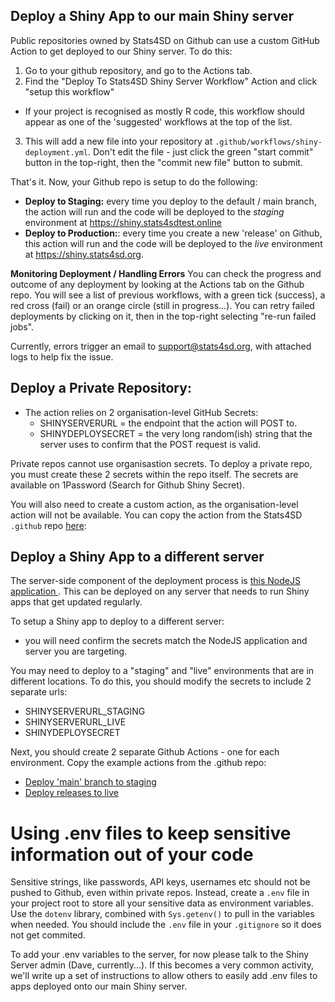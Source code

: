 ## Deploy a Shiny App to our main Shiny server

Public repositories owned by Stats4SD on Github can use a custom GitHub Action to get deployed to our Shiny server. To do this:
 
 1. Go to your github repository, and go to the Actions tab. 
 2. Find the "Deploy To Stats4SD Shiny Server Workflow" Action and click "setup this workflow"
  - If your project is recognised as mostly R code, this workflow should appear as one of the 'suggested' workflows at the top of the list.
 3. This will add a new file into your repository at `.github/workflows/shiny-deployment.yml`. Don't edit the file - just click the green "start commit" button in the top-right, then the "commit new file" button to submit.
 
 That's it. Now, your Github repo is setup to do the following:
  - **Deploy to Staging:** every time you deploy to the default / main branch, the action will run and the code will be deployed to the *staging* environment at https://shiny.stats4sdtest.online
 - **Deploy to Production:**: every time you create a new 'release' on Github, this action will run and the code will be deployed to the *live* environment at https://shiny.stats4sd.org.
 
 **Monitoring Deployment / Handling Errors**
 You can check the progress and outcome of any deployment by looking at the Actions tab on the Github repo. You will see a list of previous workflows, with a green tick (success), a red cross (fail) or an orange circle (still in progress...). You can retry failed deployments by clicking on it, then in the top-right selecting "re-run failed jobs". 
 
 Currently, errors trigger an email to support@stats4sd.org, with attached logs to help fix the issue.


## Deploy a **Private** Repository:

- The action relies on 2 organisation-level GitHub Secrets: 
	- SHINYSERVERURL = the endpoint that the action will POST to.
	- SHINYDEPLOYSECRET = the very long random(ish) string that the server uses to confirm that the POST request is valid. 

Private repos cannot use organisastion secrets. To deploy a private repo, you must create these 2 secrets within the repo itself. The secrets are available on 1Password (Search for Github Shiny Secret). 

You will also need to create a custom action, as the organisation-level action will not be available. You can copy the action from the Stats4SD `.github` repo [here](https://github.com/stats4sd/.github/blob/main/workflow-templates/shiny-deployment.yml):



## Deploy a Shiny App to a different server

The server-side component of the deployment process is [this NodeJS application ](https://github.com/stats4sd/shiny-deploy). This can be deployed on any server that needs to run Shiny apps that get updated regularly. 

To setup a Shiny app to deploy to a different server: 
- you will need confirm the secrets match the NodeJS application and server you are targeting.

You may need to deploy to a "staging" and "live" environments that are in different locations. To do this, you should modify the secrets to include 2 separate urls:
- SHINYSERVERURL_STAGING
- SHINYSERVERURL_LIVE
- SHINYDEPLOYSECRET

Next, you should create 2 separate Github Actions - one for each environment. Copy the example actions from the .github repo:
- [Deploy 'main' branch to staging](https://github.com/stats4sd/.github/blob/main/workflow-templates/shiny-deploy-staging-example)
- [Deploy releases to live](https://github.com/stats4sd/.github/blob/main/workflow-templates/shiny-deploy-live-example)

# Using .env files to keep sensitive information out of your code
Sensitive strings, like passwords, API keys, usernames etc  should not be pushed to Github, even within private repos. Instead, create a `.env` file in your project root to store all your sensitive data as environment variables. Use the `dotenv` library, combined with `Sys.getenv()` to pull in the variables when needed.  You should include the `.env` file in your `.gitignore` so it does not get commited. 

To add your .env variables to the server, for now please talk to the Shiny Server admin (Dave, currently...). If this becomes a very common activity, we'll write up a set of instructions to allow others to easily add .env files to apps deployed onto our main Shiny server.
